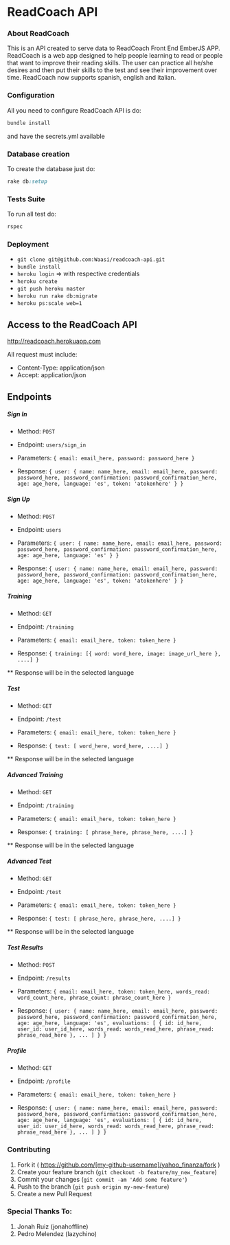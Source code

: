 # ReadCoach API
### About ReadCoach

This is an API created to serve data to ReadCoach Front End EmberJS APP. ReadCoach
is a web app designed to help people learning to read or people that want to improve
their reading skills. The user can practice all he/she desires and then put their skills
to the test and see their improvement over time. ReadCoach now supports spanish, english
and italian.

### Configuration

All you need to configure ReadCoach API is do:

```ruby
bundle install
```
and have the secrets.yml available

### Database creation

To create the database just do:

```ruby
rake db:setup
```

### Tests Suite

To run all test do:

```ruby
rspec
```

### Deployment

- ```git clone git@github.com:Waasi/readcoach-api.git```
- ```bundle install```
- ```heroku login``` => with respective credentials
- ```heroku create```
- ```git push heroku master```
- ```heroku run rake db:migrate```
- ```heroku ps:scale web=1```

## Access to the ReadCoach API

http://readcoach.herokuapp.com

All request must include:

- Content-Type: application/json
- Accept: application/json

## Endpoints

##### Sign In
- Method: ```POST```

- Endpoint: ```users/sign_in```

- Parameters: ```{ email: email_here, password: password_here }```

- Response: ```{ user: { name: name_here, email: email_here, password: password_here, password_confirmation: password_confirmation_here, age: age_here, language: 'es', token: 'atokenhere' } }```

##### Sign Up
- Method: ```POST```

- Endpoint: ```users```

- Parameters: ```{ user: { name: name_here, email: email_here, password: password_here, password_confirmation: password_confirmation_here, age: age_here, language: 'es' } }```

- Response: ```{ user: { name: name_here, email: email_here, password: password_here, password_confirmation: password_confirmation_here, age: age_here, language: 'es', token: 'atokenhere' } }```

##### Training
- Method: ```GET```

- Endpoint: ```/training```

- Parameters: ```{ email: email_here, token: token_here }```

- Response: ```{ training: [{ word: word_here, image: image_url_here }, ....] }```

** Response will be in the selected language

##### Test
- Method: ```GET```

- Endpoint: ```/test```

- Parameters: ```{ email: email_here, token: token_here }```

- Response: ```{ test: [ word_here, word_here, ....] }```

** Response will be in the selected language

##### Advanced Training
- Method: ```GET```

- Endpoint: ```/training```

- Parameters: ```{ email: email_here, token: token_here }```

- Response: ```{ training: [ phrase_here, phrase_here, ....] }```

** Response will be in the selected language

##### Advanced Test
- Method: ```GET```

- Endpoint: ```/test```

- Parameters: ```{ email: email_here, token: token_here }```

- Response: ```{ test: [ phrase_here, phrase_here, ....] }```

** Response will be in the selected language

##### Test Results
- Method: ```POST```

- Endpoint: ```/results```

- Parameters: ```{ email: email_here, token: token_here, words_read: word_count_here, phrase_count: phrase_count_here }```

- Response: ```{ user: { name: name_here, email: email_here, password: password_here, password_confirmation: password_confirmation_here, age: age_here, language: 'es', evaluations: [ { id: id_here, user_id: user_id_here, words_read: words_read_here, phrase_read: phrase_read_here }, ... ] } }```

##### Profile
- Method: ```GET```

- Endpoint: ```/profile```

- Parameters: ```{ email: email_here, token: token_here }```

- Response: ```{ user: { name: name_here, email: email_here, password: password_here, password_confirmation: password_confirmation_here, age: age_here, language: 'es', evaluations: [ { id: id_here, user_id: user_id_here, words_read: words_read_here, phrase_read: phrase_read_here }, ... ] } }```


### Contributing

1. Fork it ( https://github.com/[my-github-username]/yahoo_finanza/fork )
2. Create your feature branch (`git checkout -b feature/my_new_feature`)
3. Commit your changes (`git commit -am 'Add some feature'`)
4. Push to the branch (`git push origin my-new-feature`)
5. Create a new Pull Request

### Special Thanks To:

1. Jonah Ruiz (jonahoffline)
2. Pedro Melendez (lazychino)
